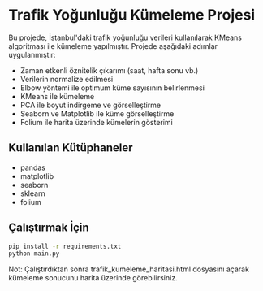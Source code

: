 # Trafik Yoğunluğu Kümeleme Projesi

Bu projede, İstanbul'daki trafik yoğunluğu verileri kullanılarak KMeans algoritması ile kümeleme yapılmıştır. Projede aşağıdaki adımlar uygulanmıştır:

- Zaman etkenli öznitelik çıkarımı (saat, hafta sonu vb.)
- Verilerin normalize edilmesi
- Elbow yöntemi ile optimum küme sayısının belirlenmesi
- KMeans ile kümeleme
- PCA ile boyut indirgeme ve görselleştirme
- Seaborn ve Matplotlib ile küme görselleştirme
- Folium ile harita üzerinde kümelerin gösterimi

## Kullanılan Kütüphaneler

- pandas
- matplotlib
- seaborn
- sklearn
- folium

## Çalıştırmak İçin

```bash
pip install -r requirements.txt
python main.py
```
Not: Çalıştırdıktan sonra trafik_kumeleme_haritasi.html dosyasını açarak kümeleme sonucunu harita üzerinde görebilirsiniz.


